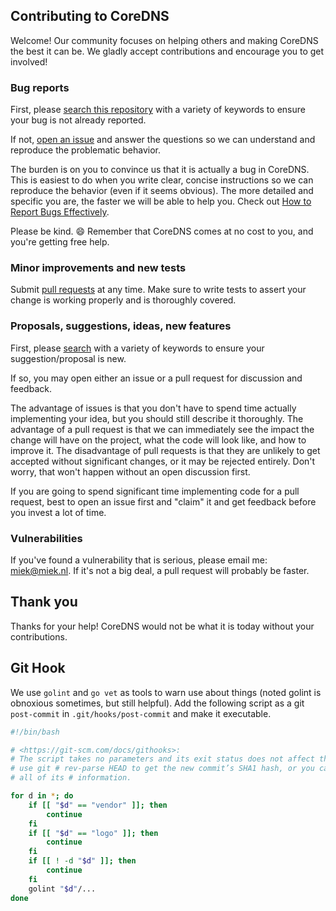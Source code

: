 ## Contributing to CoreDNS

Welcome! Our community focuses on helping others and making CoreDNS the best it
can be. We gladly accept contributions and encourage you to get involved!

### Bug reports

First, please [search this repository](https://github.com/miekg/coredns/search?q=&type=Issues&utf8=%E2%9C%93)
with a variety of keywords to ensure your bug is not already reported.

If not, [open an issue](https://github.com/miekg/coredns/issues) and answer the
questions so we can understand and reproduce the problematic behavior.

The burden is on you to convince us that it is actually a bug in CoreDNS. This is
easiest to do when you write clear, concise instructions so we can reproduce
the behavior (even if it seems obvious). The more detailed and specific you are,
the faster we will be able to help you. Check out
[How to Report Bugs Effectively](http://www.chiark.greenend.org.uk/~sgtatham/bugs.html).

Please be kind. :smile: Remember that CoreDNS comes at no cost to you, and you're
getting free help.


### Minor improvements and new tests

Submit [pull requests](https://github.com/miekg/coredns/pulls) at any time. Make
sure to write tests to assert your change is working properly and is thoroughly
covered.


### Proposals, suggestions, ideas, new features

First, please [search](https://github.com/miekg/coredns/search?q=&type=Issues&utf8=%E2%9C%93)
with a variety of keywords to ensure your suggestion/proposal is new.

If so, you may open either an issue or a pull request for discussion and
feedback.

The advantage of issues is that you don't have to spend time actually
implementing your idea, but you should still describe it thoroughly. The
advantage of a pull request is that we can immediately see the impact the change
will have on the project, what the code will look like, and how to improve it.
The disadvantage of pull requests is that they are unlikely to get accepted
without significant changes, or it may be rejected entirely. Don't worry, that
won't happen without an open discussion first.

If you are going to spend significant time implementing code for a pull request,
best to open an issue first and "claim" it and get feedback before you invest
a lot of time.


### Vulnerabilities

If you've found a vulnerability that is serious, please email me: <miek@miek.nl>.
If it's not a big deal, a pull request will probably be faster.

## Thank you

Thanks for your help! CoreDNS would not be what it is today without your contributions.

## Git Hook

We use `golint` and `go vet` as tools to warn use about things (noted golint is obnoxious sometimes,
but still helpful). Add the following script as a git `post-commit` in `.git/hooks/post-commit` and
make it executable.

~~~ sh
#!/bin/bash

# <https://git-scm.com/docs/githooks>:
# The script takes no parameters and its exit status does not affect the commit in any way.  You can
# use git # rev-parse HEAD to get the new commit’s SHA1 hash, or you can use git log -l HEAD to get
# all of its # information.

for d in *; do
    if [[ "$d" == "vendor" ]]; then
        continue
    fi
    if [[ "$d" == "logo" ]]; then
        continue
    fi
    if [[ ! -d "$d" ]]; then
        continue
    fi
    golint "$d"/...
done
~~~

